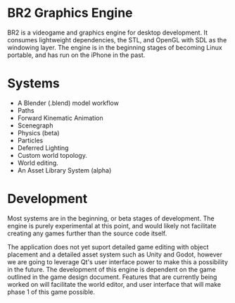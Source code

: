 # BR2 Graphics Engine
BR2 is a videogame and graphics engine for desktop development.  It consumes lightweight dependencies, the STL, and OpenGL with SDL as the windowing layer. The engine is in the beginning stages of becoming Linux portable, and has run on the iPhone in the past.

# Systems
* A Blender (.blend) model workflow
* Paths
* Forward Kinematic Animation
* Scenegraph
* Physics (beta)
* Particles
* Deferred Lighting
* Custom world topology.
* World editing.
* An Asset Library System (alpha)


# Development
Most systems are in the beginning, or beta stages of development.  The engine is purely experimental at this point, and would likely not facilitate creating any 
games further than the source code itself.

The application does not yet suport detailed game editing with object placement and a detailed asset system such as Unity and Godot, 
however we are going to leverage Qt's user interface power to make this a possibility in the future.
The development of this engine is dependent on the game outlined in the game design document.  Features that are currently being worked on will facilitate the world editor, and user interface
that will make phase 1 of this game possible.




